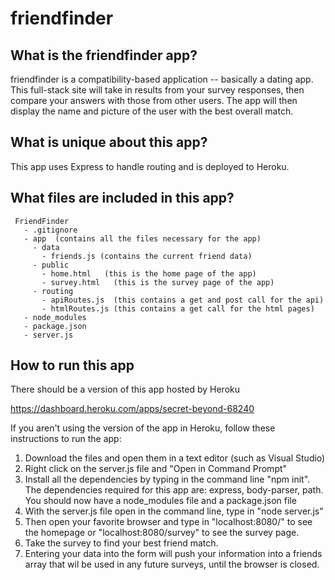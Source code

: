# friendfinder

## What is the friendfinder app? 
friendfinder is a compatibility-based application -- basically a dating app. This full-stack site will take in results from your survey responses, then compare your answers with those from other users. The app will then display the name and picture of the user with the best overall match. 

## What is unique about this app?

This app uses Express to handle routing and is deployed to Heroku. 


## What files are included in this app?

 ```
  FriendFinder
    - .gitignore
    - app  (contains all the files necessary for the app)
      - data
        - friends.js (contains the current friend data)
      - public
        - home.html   (this is the home page of the app)
        - survey.html   (this is the survey page of the app)
      - routing 
        - apiRoutes.js  (this contains a get and post call for the api)
        - htmlRoutes.js (this contains a get call for the html pages)
    - node_modules
    - package.json
    - server.js
  ```
  ## How to run this app
  There should be a version of this app hosted by Heroku 

  https://dashboard.heroku.com/apps/secret-beyond-68240
  

  If you aren't using the version of the app in Heroku, follow these instructions to run the app: 
  1. Download the files and open them in a text editor (such as Visual Studio)
  2. Right click on the server.js file and "Open in Command Prompt"
  3. Install all the dependencies by typing in the command line "npm init". The dependencies required for this app are: express, body-parser, path. You should now have a node_modules file and a package.json file
  4. With the server.js file open in the command line, type in "node server.js"
  5. Then open your favorite browser and type in "localhost:8080/" to see the homepage or "localhost:8080/survey" to see the survey page. 
  6. Take the survey to find your best friend match. 
  7. Entering your data into the form will push your information into a friends array that wil be used in any future surveys, until the browser is closed. 


